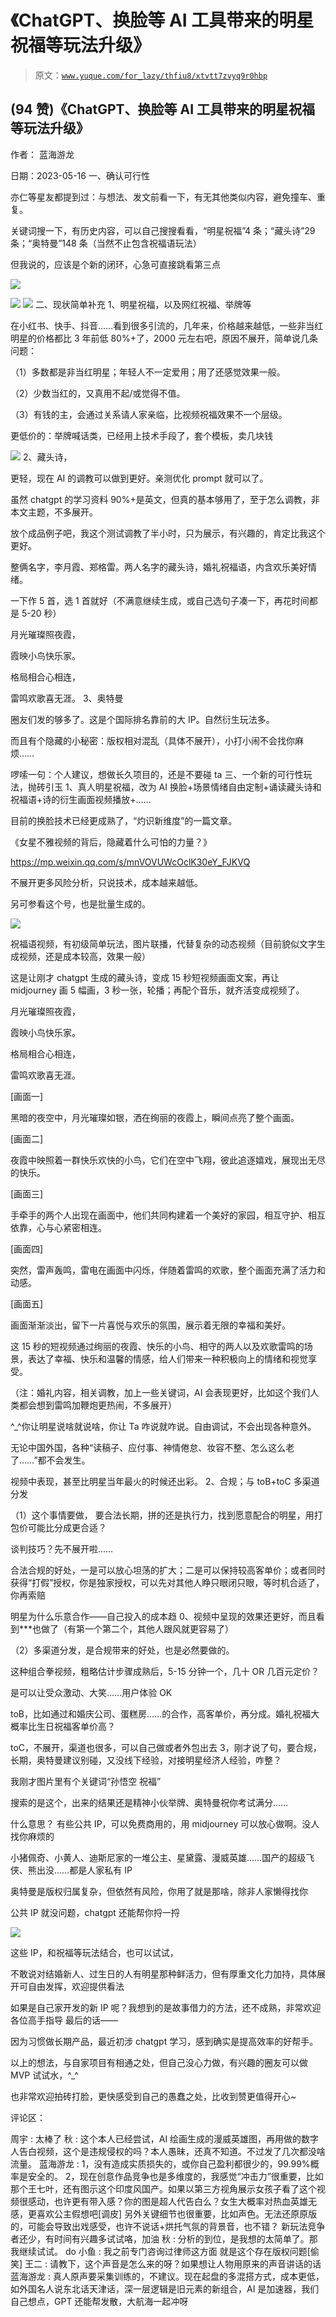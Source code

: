 # 《ChatGPT、换脸等 AI 工具带来的明星祝福等玩法升级》

> 原文：[`www.yuque.com/for_lazy/thfiu8/xtvtt7zvyq9r0hbp`](https://www.yuque.com/for_lazy/thfiu8/xtvtt7zvyq9r0hbp)



## (94 赞)《ChatGPT、换脸等 AI 工具带来的明星祝福等玩法升级》 

作者： 蓝海游龙 

日期：2023-05-16 <ne-h3 id="055f1069" data-lake-id="055f1069">一、确认可行性</ne-h3> 

亦仁等星友都提到过：与想法、发文前看一下，有无其他类似内容，避免撞车、重复。 

关键词搜一下，有历史内容，可以自己搜搜看看，“明星祝福”4 条；“藏头诗”29 条；“奥特曼”148 条（当然不止包含祝福语玩法） 

但我说的，应该是个新的闭环，心急可直接跳看第三点 

![](img/6f233418119a1de21cc214040e1940f0.png) 

![](img/b21ef1e6affffb8f6a739f983390bf7a.png) <ne-h3 id="329fceeb" data-lake-id="329fceeb">![](img/52ed983342c8df087accfec2ecc01358.png)</ne-h3> <ne-h3 id="9039450f" data-lake-id="9039450f"> </ne-h3> <ne-h3 id="9df39acb" data-lake-id="9df39acb">二、现状简单补充</ne-h3> <ne-h4 id="23ef7b3a" data-lake-id="23ef7b3a">1、明星祝福，以及网红祝福、举牌等</ne-h4> 

在小红书、快手、抖音……看到很多引流的，几年来，价格越来越低，一些非当红明星的价格都比 3 年前低 80%+了，2000 元左右吧，原因不展开，简单说几条问题： 

（1）多数都是非当红明星；年轻人不一定爱用；用了还感觉效果一般。 

（2）少数当红的，又真用不起/或觉得不值。 

（3）有钱的主，会通过关系请人家亲临，比视频祝福效果不一个层级。 

更低价的：举牌喊话类，已经用上技术手段了，套个模板，卖几块钱 

![](img/d7d68db93e98cfca3980807227c178dc.png) <ne-h4 id="5b33e325" data-lake-id="5b33e325">2、藏头诗，</ne-h4> 

更轻，现在 AI 的调教可以做到更好。亲测优化 prompt 就可以了。 

虽然 chatgpt 的学习资料 90%+是英文，但真的基本够用了，至于怎么调教，非本文主题，不多展开。 

放个成品例子吧，我这个测试调教了半小时，只为展示，有兴趣的，肯定比我这个更好。 

整俩名字，李月霞、郑格雷。两人名字的藏头诗，婚礼祝福语，内含欢乐美好情绪。 

一下作 5 首，选 1 首就好（不满意继续生成，或自己选句子凑一下，再花时间都是 5-20 秒） 

月光璀璨照夜霞， 

霞映小鸟快乐家。 

格局相合心相连， 

雷鸣欢歌喜无涯。 <ne-h4 id="7d792b98" data-lake-id="7d792b98">3、奥特曼</ne-h4> 

圈友们发的够多了。这是个国际排名靠前的大 IP。自然衍生玩法多。 

而且有个隐藏的小秘密：版权相对混乱（具体不展开），小打小闹不会找你麻烦…… 

啰嗦一句：个人建议，想做长久项目的，还是不要碰 ta <ne-h3 id="97da4f84" data-lake-id="97da4f84">三、一个新的可行性玩法，抛砖引玉</ne-h3> <ne-h4 id="9039450f-1" data-lake-id="9039450f-1"> </ne-h4> <ne-h4 id="49bd4d4e" data-lake-id="49bd4d4e">1、真人明星祝福，改为 AI 换脸+场景情绪自由定制+诵读藏头诗和祝福语+诗的衍生画面视频播放+……</ne-h4> 

目前的换脸技术已经更成熟了，“灼识新维度”的一篇文章。 

《女星不雅视频的背后，隐藏着什么可怕的力量？》 

https://mp.weixin.qq.com/s/mnVOVUWcOclK30eY_FJKVQ 

不展开更多风险分析，只说技术，成本越来越低。 

另可参看这个号，也是批量生成的。 

![](img/5a25aabfc23c7fdf02eb2553bac3e35d.png) 

祝福语视频，有初级简单玩法，图片联播，代替复杂的动态视频（目前貌似文字生成视频，还是成本较高，效果一般） 

这是让刚才 chatgpt 生成的藏头诗，变成 15 秒短视频画面文案，再让 midjourney 画 5 幅画，3 秒一张，轮播；再配个音乐，就齐活变成视频了。 

月光璀璨照夜霞， 

霞映小鸟快乐家。 

格局相合心相连， 

雷鸣欢歌喜无涯。 

[画面一] 

黑暗的夜空中，月光璀璨如银，洒在绚丽的夜霞上，瞬间点亮了整个画面。 

[画面二] 

夜霞中映照着一群快乐欢快的小鸟，它们在空中飞翔，彼此追逐嬉戏，展现出无尽的快乐。 

[画面三] 

手牵手的两个人出现在画面中，他们共同构建着一个美好的家园，相互守护、相互依靠，心与心紧密相连。 

[画面四] 

突然，雷声轰鸣，雷电在画面中闪烁，伴随着雷鸣的欢歌，整个画面充满了活力和动感。 

[画面五] 

画面渐渐淡出，留下一片喜悦与欢乐的氛围，展示着无限的幸福和美好。 

这 15 秒的短视频通过绚丽的夜霞、快乐的小鸟、相守的两人以及欢歌雷鸣的场景，表达了幸福、快乐和温馨的情感，给人们带来一种积极向上的情绪和视觉享受。 

（注：婚礼内容，相关调教，加上一些关键词，AI 会表现更好，比如这个我们人类都会想到雷鸣加鞭炮更热闹，不多展开） 

^_^你让明星说啥就说啥，你让 Ta 咋说就咋说。自由调试，不会出现各种意外。 

无论中国外国，各种“读稿子、应付事、神情倦怠、妆容不整、怎么这么老了……”都不会发生。 

视频中表现，甚至比明星当年最火的时候还出彩。 <ne-h4 id="ecde00c1" data-lake-id="ecde00c1">2、合规；与 toB+toC 多渠道分发</ne-h4> 

（1）这个事情要做， 要合法长期，拼的还是执行力，找到愿意配合的明星，用打包价可能比分成更合适？ 

谈判技巧？先不展开啦…… 

合法合规的好处，一是可以放心坦荡的扩大；二是可以保持较高客单价；或者同时获得“打假”授权，你是独家授权，可以先对其他人睁只眼闭只眼，等时机合适了，你再索赔 

明星为什么乐意合作——自己投入的成本趋 0、视频中呈现的效果还更好，而且看到***也做了（有第一个第二个，其他人跟风就更容易了） 

（2）多渠道分发，是合规带来的好处，也是必然要做的。 

这种组合拳视频，粗略估计步骤成熟后，5-15 分钟一个，几十 OR 几百元定价？ 

是可以让受众激动、大笑……用户体验 OK 

toB，比如通过和婚庆公司、蛋糕房……的合作，高客单价，再分成。婚礼祝福大概率比生日祝福客单价高？ 

toC，不展开，渠道也很多，可以自己做或者外包出去 <ne-h4 id="171d65a2" data-lake-id="171d65a2">3，刚才说了句，要合规，长期，奥特曼建议别碰，又没线下经验，对接明星经济人经验，咋整？</ne-h4> 

我刚才图片里有个关键词“孙悟空 祝福” 

搜索的是这个，出来的结果还是精神小伙举牌、奥特曼祝你考试满分…… 

什么意思？ 有些公共 IP，可以免费商用的，用 midjourney 可以放心做啊。没人找你麻烦的 

小猪佩奇、小黄人、迪斯尼家的一堆公主、星黛露、漫威英雄……国产的超级飞侠、熊出没……都是人家私有 IP 

奥特曼是版权归属复杂，但依然有风险，你用了就是那啥，除非人家懒得找你 

公共 IP 就没问题，chatgpt 还能帮你捋一捋 

![](img/2f95d7fac069e64568da638be48199a0.png) 

这些 IP，和祝福等玩法结合，也可以试试， 

不敢说对结婚新人、过生日的人有明星那种鲜活力，但有厚重文化力加持，具体展开可自由发挥，欢迎提供看法 

如果是自己家开发的新 IP 呢？我想到的是故事借力的方法，还不成熟，非常欢迎各位高手指导 <ne-h4 id="1c7821fd" data-lake-id="1c7821fd">最后的话——</ne-h4> 

因为习惯做长期产品，最近初涉 chatgpt 学习，感到确实是提高效率的好帮手。 

以上的想法，与自家项目有相通之处，但自己没心力做，有兴趣的圈友可以做 MVP 试试水，^_^ 

也非常欢迎拍砖打脸，更快感受到自己的愚蠢之处，比收到赞更值得开心~ 

评论区： 

周宇 : 太棒了 秋 : 这个本人已经尝试，AI 绘画生成的漫威英雄图，再用做的数字人告白视频，这个是违规侵权的吗？本人愚昧，还真不知道。不过发了几次都没啥流量。 蓝海游龙 : 1，没有造成实质损失的，或你自己盈利都很少的，99.99%概率是安全的。 2，现在创意作品竞争也是多维度的，我感觉“冲击力”很重要，比如那个王七叶，还有图示这个印度风国产。如果以第三方视角展示女孩子看了这个视频很感动，也许更有带入感？你的图是超人代告白么？女生大概率对热血英雄无感，更喜欢公主假想吧[调皮] 另外关键细节也很重要，比如声色。无法还原原版的，可能会导致出戏感受，也许不说话+烘托气氛的背景音，也不错？ 新玩法竞争者还少，有时间有兴趣多试试咯，加油 秋 : 分析的到位，是我想的太简单了。那我继续试试。 do 小鱼 : 我之前专门咨询过律师这方面 就是这个存在版权问题[偷笑] 王二 : 请教下，这个声音是怎么来的呀？如果想让人物用原来的声音讲话的话 蓝海游龙 : 真人原声要采集训练的，不建议。现在起盘的多混搭方式，成本更低，如外国名人说东北话天津话，深一层逻辑是旧元素的新组合，AI 是加速器，我们自己想点，GPT 还能帮发散，大航海一起冲呀